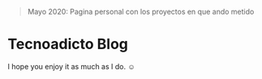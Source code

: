 > Mayo 2020: Pagina personal con los proyectos en que ando metido

# Tecnoadicto Blog

I hope you enjoy it as much as I do. :relaxed:
